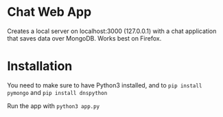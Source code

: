 # Chat Web App

Creates a local server on localhost:3000 (127.0.0.1) with a chat 
application that saves data over MongoDB. Works best on Firefox. 

# Installation
You need to make sure to have Python3 installed,
and to `pip install pymongo` and `pip install dnspython`

Run the app with `python3 app.py`
